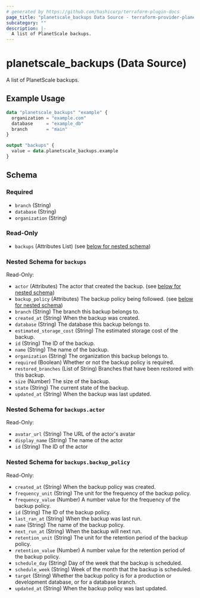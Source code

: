 ```yaml
---
# generated by https://github.com/hashicorp/terraform-plugin-docs
page_title: "planetscale_backups Data Source - terraform-provider-planetscale"
subcategory: ""
description: |-
  A list of PlanetScale backups.
---
```


# planetscale_backups (Data Source)

A list of PlanetScale backups.

## Example Usage

```terraform
data "planetscale_backups" "example" {
  organization = "example.com"
  database     = "example_db"
  branch       = "main"
}

output "backups" {
  value = data.planetscale_backups.example
}
```

<!-- schema generated by tfplugindocs -->
## Schema

### Required

- `branch` (String)
- `database` (String)
- `organization` (String)

### Read-Only

- `backups` (Attributes List) (see [below for nested schema](#nestedatt--backups))

<a id="nestedatt--backups"></a>
### Nested Schema for `backups`

Read-Only:

- `actor` (Attributes) The actor that created the backup. (see [below for nested schema](#nestedatt--backups--actor))
- `backup_policy` (Attributes) The backup policy being followed. (see [below for nested schema](#nestedatt--backups--backup_policy))
- `branch` (String) The branch this backup belongs to.
- `created_at` (String) When the backup was created.
- `database` (String) The database this backup belongs to.
- `estimated_storage_cost` (String) The estimated storage cost of the backup.
- `id` (String) The ID of the backup.
- `name` (String) The name of the backup.
- `organization` (String) The organization this backup belongs to.
- `required` (Boolean) Whether or not the backup policy is required.
- `restored_branches` (List of String) Branches that have been restored with this backup.
- `size` (Number) The size of the backup.
- `state` (String) The current state of the backup.
- `updated_at` (String) When the backup was last updated.

<a id="nestedatt--backups--actor"></a>
### Nested Schema for `backups.actor`

Read-Only:

- `avatar_url` (String) The URL of the actor's avatar
- `display_name` (String) The name of the actor
- `id` (String) The ID of the actor


<a id="nestedatt--backups--backup_policy"></a>
### Nested Schema for `backups.backup_policy`

Read-Only:

- `created_at` (String) When the backup policy was created.
- `frequency_unit` (String) The unit for the frequency of the backup policy.
- `frequency_value` (Number) A number value for the frequency of the backup policy.
- `id` (String) The ID of the backup policy.
- `last_ran_at` (String) When the backup was last run.
- `name` (String) The name of the backup policy.
- `next_run_at` (String) When the backup will next run.
- `retention_unit` (String) The unit for the retention period of the backup policy.
- `retention_value` (Number) A number value for the retention period of the backup policy.
- `schedule_day` (String) Day of the week that the backup is scheduled.
- `schedule_week` (String) Week of the month that the backup is scheduled.
- `target` (String) Whether the backup policy is for a production or development database, or for a database branch.
- `updated_at` (String) When the backup policy was last updated.
